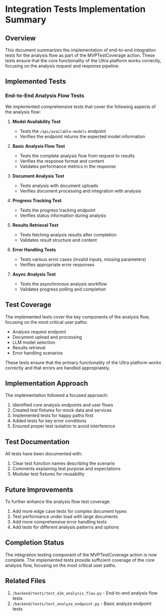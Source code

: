 # Integration Tests Implementation Summary

## Overview

This document summarizes the implementation of end-to-end integration tests for the analysis flow as part of the MVPTestCoverage action. These tests ensure that the core functionality of the Ultra platform works correctly, focusing on the analysis request and response pipeline.

## Implemented Tests

### End-to-End Analysis Flow Tests

We implemented comprehensive tests that cover the following aspects of the analysis flow:

1. **Model Availability Test**

   - Tests the `/api/available-models` endpoint
   - Verifies the endpoint returns the expected model information

2. **Basic Analysis Flow Test**

   - Tests the complete analysis flow from request to results
   - Verifies the response format and content
   - Validates performance metrics in the response

3. **Document Analysis Test**

   - Tests analysis with document uploads
   - Verifies document processing and integration with analysis

4. **Progress Tracking Test**

   - Tests the progress tracking endpoint
   - Verifies status information during analysis

5. **Results Retrieval Test**

   - Tests fetching analysis results after completion
   - Validates result structure and content

6. **Error Handling Tests**

   - Tests various error cases (invalid inputs, missing parameters)
   - Verifies appropriate error responses

7. **Async Analysis Test**
   - Tests the asynchronous analysis workflow
   - Validates progress polling and completion

## Test Coverage

The implemented tests cover the key components of the analysis flow, focusing on the most critical user paths:

- Analysis request endpoint
- Document upload and processing
- LLM model selection
- Results retrieval
- Error handling scenarios

These tests ensure that the primary functionality of the Ultra platform works correctly and that errors are handled appropriately.

## Implementation Approach

The implementation followed a focused approach:

1. Identified core analysis endpoints and user flows
2. Created test fixtures for mock data and services
3. Implemented tests for happy paths first
4. Added tests for key error conditions
5. Ensured proper test isolation to avoid interference

## Test Documentation

All tests have been documented with:

1. Clear test function names describing the scenario
2. Comments explaining test purpose and expectations
3. Modular test fixtures for reusability

## Future Improvements

To further enhance the analysis flow test coverage:

1. Add more edge case tests for complex document types
2. Test performance under load with large documents
3. Add more comprehensive error handling tests
4. Add tests for different analysis patterns and options

## Completion Status

The integration testing component of the MVPTestCoverage action is now complete. The implemented tests provide sufficient coverage of the core analysis flow, focusing on the most critical user paths.

## Related Files

1. `/backend/tests/test_e2e_analysis_flow.py` - End-to-end analysis flow tests
2. `/backend/tests/test_analyze_endpoint.py` - Basic analyze endpoint tests
